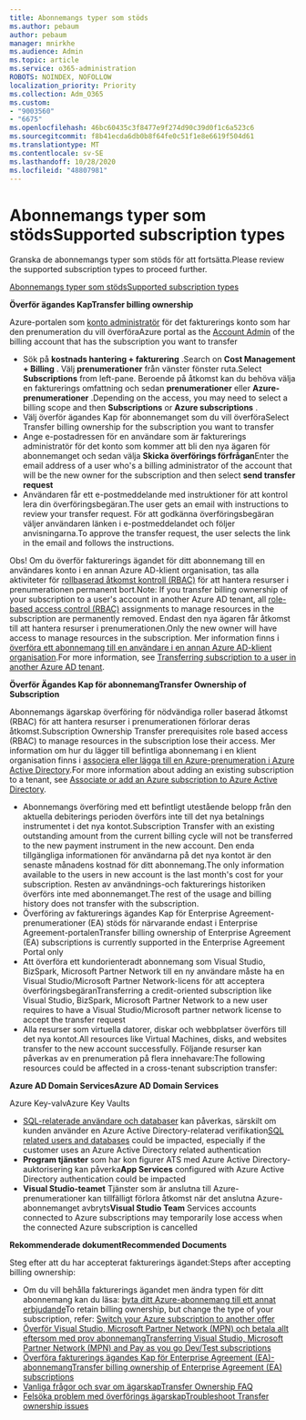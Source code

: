 ```yaml
---
title: Abonnemangs typer som stöds
ms.author: pebaum
author: pebaum
manager: mnirkhe
ms.audience: Admin
ms.topic: article
ms.service: o365-administration
ROBOTS: NOINDEX, NOFOLLOW
localization_priority: Priority
ms.collection: Adm_O365
ms.custom:
- "9003560"
- "6675"
ms.openlocfilehash: 46bc60435c3f8477e9f274d90c39d0f1c6a523c6
ms.sourcegitcommit: f8b41ecda6db0b8f64fe0c51f1e8e6619f504d61
ms.translationtype: MT
ms.contentlocale: sv-SE
ms.lasthandoff: 10/28/2020
ms.locfileid: "48807981"
---
```

# <a name="supported-subscription-types"></a><span data-ttu-id="793f2-102">Abonnemangs typer som stöds</span><span class="sxs-lookup"><span data-stu-id="793f2-102">Supported subscription types</span></span>

<span data-ttu-id="793f2-103">Granska de abonnemangs typer som stöds för att fortsätta.</span><span class="sxs-lookup"><span data-stu-id="793f2-103">Please review the supported subscription types to proceed further.</span></span>

[<span data-ttu-id="793f2-104">Abonnemangs typer som stöds</span><span class="sxs-lookup"><span data-stu-id="793f2-104">Supported subscription types</span></span>](https://docs.microsoft.com/azure/billing/billing-subscription-transfer?WT.mc_id=Portal-Microsoft_Azure_Support#supported-subscription-types)

<span data-ttu-id="793f2-105">**Överför ägandes Kap**</span><span class="sxs-lookup"><span data-stu-id="793f2-105">**Transfer billing ownership**</span></span>

<span data-ttu-id="793f2-106">Azure-portalen som [konto administratör](https://ms.portal.azure.com/) för det fakturerings konto som har den prenumeration du vill överföra</span><span class="sxs-lookup"><span data-stu-id="793f2-106">Azure portal as the [Account Admin](https://ms.portal.azure.com/) of the billing account that has the subscription you want to transfer</span></span>

- <span data-ttu-id="793f2-107">Sök på **kostnads hantering + fakturering** .</span><span class="sxs-lookup"><span data-stu-id="793f2-107">Search on **Cost Management + Billing** .</span></span> <span data-ttu-id="793f2-108">Välj **prenumerationer** från vänster fönster ruta.</span><span class="sxs-lookup"><span data-stu-id="793f2-108">Select **Subscriptions** from left-pane.</span></span> <span data-ttu-id="793f2-109">Beroende på åtkomst kan du behöva välja en fakturerings omfattning och sedan **prenumerationer** eller **Azure-prenumerationer** .</span><span class="sxs-lookup"><span data-stu-id="793f2-109">Depending on the access, you may need to select a billing scope and then **Subscriptions** or **Azure subscriptions** .</span></span>
- <span data-ttu-id="793f2-110">Välj överför ägandes Kap för abonnemanget som du vill överföra</span><span class="sxs-lookup"><span data-stu-id="793f2-110">Select Transfer billing ownership for the subscription you want to transfer</span></span>
- <span data-ttu-id="793f2-111">Ange e-postadressen för en användare som är fakturerings administratör för det konto som kommer att bli den nya ägaren för abonnemanget och sedan välja **Skicka överförings förfrågan**</span><span class="sxs-lookup"><span data-stu-id="793f2-111">Enter the email address of a user who's a billing administrator of the account that will be the new owner for the subscription and then select **send transfer request**</span></span>
- <span data-ttu-id="793f2-112">Användaren får ett e-postmeddelande med instruktioner för att kontrol lera din överföringsbegäran.</span><span class="sxs-lookup"><span data-stu-id="793f2-112">The user gets an email with instructions to review your transfer request.</span></span> <span data-ttu-id="793f2-113">För att godkänna överföringsbegäran väljer användaren länken i e-postmeddelandet och följer anvisningarna.</span><span class="sxs-lookup"><span data-stu-id="793f2-113">To approve the transfer request, the user selects the link in the email and follows the instructions.</span></span>

<span data-ttu-id="793f2-114">Obs! Om du överför fakturerings ägandet för ditt abonnemang till en användares konto i en annan Azure AD-klient organisation, tas alla aktiviteter för [rollbaserad åtkomst kontroll (RBAC)](https://docs.microsoft.com/azure/role-based-access-control/overview?WT.mc_id=Portal-Microsoft_Azure_Support) för att hantera resurser i prenumerationen permanent bort.</span><span class="sxs-lookup"><span data-stu-id="793f2-114">Note: If you transfer billing ownership of your subscription to a user's account in another Azure AD tenant, all [role-based access control (RBAC)](https://docs.microsoft.com/azure/role-based-access-control/overview?WT.mc_id=Portal-Microsoft_Azure_Support) assignments to manage resources in the subscription are permanently removed.</span></span> <span data-ttu-id="793f2-115">Endast den nya ägaren får åtkomst till att hantera resurser i prenumerationen.</span><span class="sxs-lookup"><span data-stu-id="793f2-115">Only the new owner will have access to manage resources in the subscription.</span></span> <span data-ttu-id="793f2-116">Mer information finns i [överföra ett abonnemang till en användare i en annan Azure AD-klient organisation](https://docs.microsoft.com/azure/active-directory/managed-identities-azure-resources/known-issues?WT.mc_id=Portal-Microsoft_Azure_Support).</span><span class="sxs-lookup"><span data-stu-id="793f2-116">For more information, see [Transferring subscription to a user in another Azure AD tenant](https://docs.microsoft.com/azure/active-directory/managed-identities-azure-resources/known-issues?WT.mc_id=Portal-Microsoft_Azure_Support).</span></span>

<span data-ttu-id="793f2-117">**Överför Ägandes Kap för abonnemang**</span><span class="sxs-lookup"><span data-stu-id="793f2-117">**Transfer Ownership of Subscription**</span></span>

<span data-ttu-id="793f2-118">Abonnemangs ägarskap överföring för nödvändiga roller baserad åtkomst (RBAC) för att hantera resurser i prenumerationen förlorar deras åtkomst.</span><span class="sxs-lookup"><span data-stu-id="793f2-118">Subscription Ownership Transfer prerequisites role based access (RBAC) to manage resources in the subscription lose their access.</span></span> <span data-ttu-id="793f2-119">Mer information om hur du lägger till befintliga abonnemang i en klient organisation finns i [associera eller lägga till en Azure-prenumeration i Azure Active Directory](https://docs.microsoft.com/azure/active-directory/fundamentals/active-directory-how-subscriptions-associated-directory?WT.mc_id=Portal-Microsoft_Azure_Support).</span><span class="sxs-lookup"><span data-stu-id="793f2-119">For more information about adding an existing subscription to a tenant, see [Associate or add an Azure subscription to Azure Active Directory](https://docs.microsoft.com/azure/active-directory/fundamentals/active-directory-how-subscriptions-associated-directory?WT.mc_id=Portal-Microsoft_Azure_Support).</span></span>

- <span data-ttu-id="793f2-120">Abonnemangs överföring med ett befintligt utestående belopp från den aktuella debiterings perioden överförs inte till det nya betalnings instrumentet i det nya kontot.</span><span class="sxs-lookup"><span data-stu-id="793f2-120">Subscription Transfer with an existing outstanding amount from the current billing cycle will not be transferred to the new payment instrument in the new account.</span></span> <span data-ttu-id="793f2-121">Den enda tillgängliga informationen för användarna på det nya kontot är den senaste månadens kostnad för ditt abonnemang.</span><span class="sxs-lookup"><span data-stu-id="793f2-121">The only information available to the users in new account is the last month's cost for your subscription.</span></span> <span data-ttu-id="793f2-122">Resten av användnings-och fakturerings historiken överförs inte med abonnemanget.</span><span class="sxs-lookup"><span data-stu-id="793f2-122">The rest of the usage and billing history does not transfer with the subscription.</span></span>
- <span data-ttu-id="793f2-123">Överföring av fakturerings ägandes Kap för Enterprise Agreement-prenumerationer (EA) stöds för närvarande endast i Enterprise Agreement-portalen</span><span class="sxs-lookup"><span data-stu-id="793f2-123">Transfer billing ownership of Enterprise Agreement (EA) subscriptions is currently supported in the Enterprise Agreement Portal only</span></span>
- <span data-ttu-id="793f2-124">Att överföra ett kundorienteradt abonnemang som Visual Studio, BizSpark, Microsoft Partner Network till en ny användare måste ha en Visual Studio/Microsoft Partner Network-licens för att acceptera överföringsbegäran</span><span class="sxs-lookup"><span data-stu-id="793f2-124">Transferring a credit-oriented subscription like Visual Studio, BizSpark, Microsoft Partner Network to a new user requires to have a Visual Studio/Microsoft partner network license to accept the transfer request</span></span>
- <span data-ttu-id="793f2-125">Alla resurser som virtuella datorer, diskar och webbplatser överförs till det nya kontot.</span><span class="sxs-lookup"><span data-stu-id="793f2-125">All resources like Virtual Machines, disks, and websites transfer to the new account successfully.</span></span> <span data-ttu-id="793f2-126">Följande resurser kan påverkas av en prenumeration på flera innehavare:</span><span class="sxs-lookup"><span data-stu-id="793f2-126">The following resources could be affected in a cross-tenant subscription transfer:</span></span>

<span data-ttu-id="793f2-127">**Azure AD Domain Services**</span><span class="sxs-lookup"><span data-stu-id="793f2-127">**Azure AD Domain Services**</span></span>

<span data-ttu-id="793f2-128">Azure Key-valv</span><span class="sxs-lookup"><span data-stu-id="793f2-128">Azure Key Vaults</span></span>

- <span data-ttu-id="793f2-129">[SQL-relaterade användare och databaser](https://docs.microsoft.com/azure/sql-database/sql-database-aad-authentication-configure?WT.mc_id=Portal-Microsoft_Azure_Support) kan påverkas, särskilt om kunden använder en Azure Active Directory-relaterad verifikation</span><span class="sxs-lookup"><span data-stu-id="793f2-129">[SQL related users and databases](https://docs.microsoft.com/azure/sql-database/sql-database-aad-authentication-configure?WT.mc_id=Portal-Microsoft_Azure_Support) could be impacted, especially if the customer uses an Azure Active Directory related authentication</span></span>
- <span data-ttu-id="793f2-130">**Program tjänster** som har kon figurer ATS med Azure Active Directory-auktorisering kan påverka</span><span class="sxs-lookup"><span data-stu-id="793f2-130">**App Services** configured with Azure Active Directory authentication could be impacted</span></span>
- <span data-ttu-id="793f2-131">**Visual Studio-teamet** Tjänster som är anslutna till Azure-prenumerationer kan tillfälligt förlora åtkomst när det anslutna Azure-abonnemanget avbryts</span><span class="sxs-lookup"><span data-stu-id="793f2-131">**Visual Studio Team** Services accounts connected to Azure subscriptions may temporarily lose access when the connected Azure subscription is cancelled</span></span>

<span data-ttu-id="793f2-132">**Rekommenderade dokument**</span><span class="sxs-lookup"><span data-stu-id="793f2-132">**Recommended Documents**</span></span>

<span data-ttu-id="793f2-133">Steg efter att du har accepterat fakturerings ägandet:</span><span class="sxs-lookup"><span data-stu-id="793f2-133">Steps after accepting billing ownership:</span></span>

- <span data-ttu-id="793f2-134">Om du vill behålla fakturerings ägandet men ändra typen för ditt abonnemang kan du läsa: [byta ditt Azure-abonnemang till ett annat erbjudande](https://docs.microsoft.com/azure/billing/billing-how-to-switch-azure-offer?WT.mc_id=Portal-Microsoft_Azure_Support)</span><span class="sxs-lookup"><span data-stu-id="793f2-134">To retain billing ownership, but change the type of your subscription, refer: [Switch your Azure subscription to another offer](https://docs.microsoft.com/azure/billing/billing-how-to-switch-azure-offer?WT.mc_id=Portal-Microsoft_Azure_Support)</span></span>
- [<span data-ttu-id="793f2-135">Överför Visual Studio, Microsoft Partner Network (MPN) och betala allt eftersom med prov abonnemang</span><span class="sxs-lookup"><span data-stu-id="793f2-135">Transferring Visual Studio, Microsoft Partner Network (MPN) and Pay as you go Dev/Test subscriptions</span></span>](https://docs.microsoft.com/azure/billing/billing-subscription-transfer?WT.mc_id=Portal-Microsoft_Azure_Support#transferring-visual-studio-microsoft-partner-network-mpn-and-pay-as-you-go-devtest-subscriptions)
- [<span data-ttu-id="793f2-136">Överföra fakturerings ägandes Kap för Enterprise Agreement (EA)-abonnemang</span><span class="sxs-lookup"><span data-stu-id="793f2-136">Transfer billing ownership of Enterprise Agreement (EA) subscriptions</span></span>](https://docs.microsoft.com/azure/billing/billing-subscription-transfer?WT.mc_id=Portal-Microsoft_Azure_Support#transfer-billing-ownership-of-enterprise-agreement-ea-subscriptions)
- [<span data-ttu-id="793f2-137">Vanliga frågor och svar om ägarskap</span><span class="sxs-lookup"><span data-stu-id="793f2-137">Transfer Ownership FAQ</span></span>](https://docs.microsoft.com/azure/billing/billing-subscription-transfer?WT.mc_id=Portal-Microsoft_Azure_Support#frequently-asked-questions-faq-for-senders)
- [<span data-ttu-id="793f2-138">Felsöka problem med överförings ägarskap</span><span class="sxs-lookup"><span data-stu-id="793f2-138">Troubleshoot Transfer ownership issues</span></span>](https://docs.microsoft.com/azure/billing/billing-subscription-transfer?WT.mc_id=Portal-Microsoft_Azure_Support#troubleshooting)